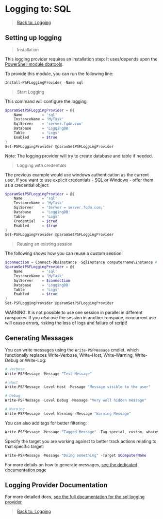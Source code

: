 ﻿# Logging to: SQL

> [Back to: Logging](../../logging.html)

## Setting up logging

> Installation

This logging provider requires an installation step:
It uses/depends upon the [PowerShell module dbatools](https://dbatools.io).

To provide this module, you can run the following line:

```powershell
Install-PSFLoggingProvider -Name sql
```

> Start Logging

This command will configure the logging:

```powershell
$paramSetPSFLoggingProvider = @{
    Name         = 'sql'
    InstanceName = 'MyTask'
    SqlServer    = 'server.fqdn.com'
    Database     = 'LoggingDB'
    Table        = 'Logs'
    Enabled      = $true
}
Set-PSFLoggingProvider @paramSetPSFLoggingProvider
```

Note: The logging provider will try to create database and table if needed.

> Logging with credentials

The previous example would use windows authentication as the current user.
If you want to use explicit credentials - SQL or Windows - offer them as a credential object:

```powershell
$paramSetPSFLoggingProvider = @{
    Name         = 'sql'
    InstanceName = 'MyTask'
    SqlServer    = 'Server = server.fqdn.com;'
    Database     = 'LoggingDB'
    Table        = 'Logs'
    Credential   = $cred
    Enabled      = $true
}
Set-PSFLoggingProvider @paramSetPSFLoggingProvider
```

> Reusing an existing session

The following shows how you can reuse a custom session:

```powershell
$connection = Connect-DbaInstance -SqlInstance computername\instance # Add whatever other authentication and options
$paramSetPSFLoggingProvider = @{
    Name         = 'sql'
    InstanceName = 'MyTask'
    SqlServer    = $connection
    Database     = 'LoggingDB'
    Table        = 'Logs'
    Enabled      = $true
}
Set-PSFLoggingProvider @paramSetPSFLoggingProvider
```

WARNING: It is not possible to use one session in parallel in different runspaces.
If you _also_ use the session in another runspace, concurrent use will cause errors, risking the loss of logs and failure of script!

## Generating Messages

You can write messages using the `Write-PSFMessage` cmdlet, which functionally replaces Write-Verbose, Write-Host, Write-Warning, Write-Debug or Write-Log:

```powershell
# Verbose
Write-PSFMessage -Message "Test Message"

# Host
Write-PSFMessage -Level Host -Message "Message visible to the user"

# Debug
Write-PSFMessage -Level Debug -Message "Very well hidden message"

# Warning
Write-PSFMessage -Level Warning -Message "Warning Message"
```

You can also add tags for better filtering:

```powershell
Write-PSFMessage -Message "Tagged Message" -Tag special, custom, whatever
```

Specify the target you are working against to better track actions relating to that specific target:

```powershell
Write-PSFMessage -Message "Doing something" -Target $ComputerName
```

For more details on how to generate messages, [see the dedicated documentation page](../basics/writing-messages.html)

## Logging Provider Documentation

For more detailed docs, [see the full documentation for the sql logging provider](../providers/sql.html)

> [Back to: Logging](../../logging.html)
